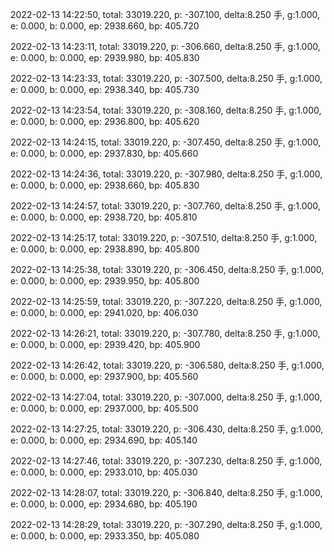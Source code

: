 2022-02-13 14:22:50, total: 33019.220, p: -307.100, delta:8.250 手, g:1.000, e: 0.000, b: 0.000, ep: 2938.660, bp: 405.720

2022-02-13 14:23:11, total: 33019.220, p: -306.660, delta:8.250 手, g:1.000, e: 0.000, b: 0.000, ep: 2939.980, bp: 405.830

2022-02-13 14:23:33, total: 33019.220, p: -307.500, delta:8.250 手, g:1.000, e: 0.000, b: 0.000, ep: 2938.340, bp: 405.730

2022-02-13 14:23:54, total: 33019.220, p: -308.160, delta:8.250 手, g:1.000, e: 0.000, b: 0.000, ep: 2936.800, bp: 405.620

2022-02-13 14:24:15, total: 33019.220, p: -307.450, delta:8.250 手, g:1.000, e: 0.000, b: 0.000, ep: 2937.830, bp: 405.660

2022-02-13 14:24:36, total: 33019.220, p: -307.980, delta:8.250 手, g:1.000, e: 0.000, b: 0.000, ep: 2938.660, bp: 405.830

2022-02-13 14:24:57, total: 33019.220, p: -307.760, delta:8.250 手, g:1.000, e: 0.000, b: 0.000, ep: 2938.720, bp: 405.810

2022-02-13 14:25:17, total: 33019.220, p: -307.510, delta:8.250 手, g:1.000, e: 0.000, b: 0.000, ep: 2938.890, bp: 405.800

2022-02-13 14:25:38, total: 33019.220, p: -306.450, delta:8.250 手, g:1.000, e: 0.000, b: 0.000, ep: 2939.950, bp: 405.800

2022-02-13 14:25:59, total: 33019.220, p: -307.220, delta:8.250 手, g:1.000, e: 0.000, b: 0.000, ep: 2941.020, bp: 406.030

2022-02-13 14:26:21, total: 33019.220, p: -307.780, delta:8.250 手, g:1.000, e: 0.000, b: 0.000, ep: 2939.420, bp: 405.900

2022-02-13 14:26:42, total: 33019.220, p: -306.580, delta:8.250 手, g:1.000, e: 0.000, b: 0.000, ep: 2937.900, bp: 405.560

2022-02-13 14:27:04, total: 33019.220, p: -307.000, delta:8.250 手, g:1.000, e: 0.000, b: 0.000, ep: 2937.000, bp: 405.500

2022-02-13 14:27:25, total: 33019.220, p: -306.430, delta:8.250 手, g:1.000, e: 0.000, b: 0.000, ep: 2934.690, bp: 405.140

2022-02-13 14:27:46, total: 33019.220, p: -307.230, delta:8.250 手, g:1.000, e: 0.000, b: 0.000, ep: 2933.010, bp: 405.030

2022-02-13 14:28:07, total: 33019.220, p: -306.840, delta:8.250 手, g:1.000, e: 0.000, b: 0.000, ep: 2934.680, bp: 405.190

2022-02-13 14:28:29, total: 33019.220, p: -307.290, delta:8.250 手, g:1.000, e: 0.000, b: 0.000, ep: 2933.350, bp: 405.080